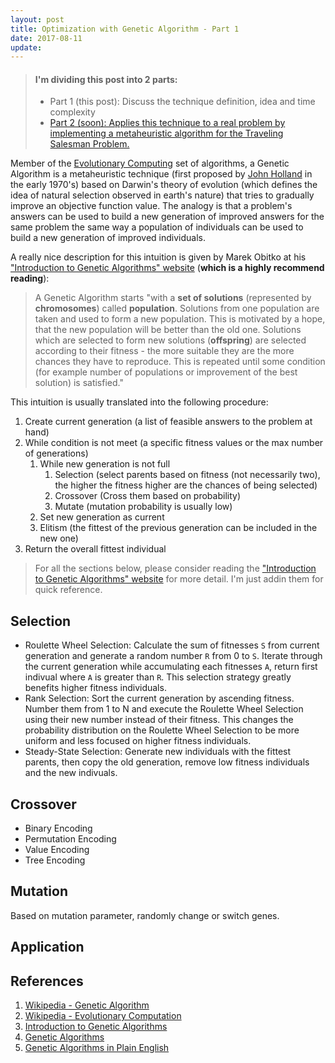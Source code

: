 ```yaml
---
layout: post
title: Optimization with Genetic Algorithm - Part 1
date: 2017-08-11
update:
---
```


> #### I'm dividing this post into 2 parts:
> - Part 1 (this post): Discuss the technique definition, idea and time complexity 
> - [Part 2 (soon): Applies this technique to a real problem by implementing a metaheuristic algorithm for the Traveling Salesman Problem.]()

Member of the [Evolutionary Computing](https://en.wikipedia.org/wiki/Evolutionary_computation) set of algorithms, a Genetic Algorithm is a metaheuristic technique (first proposed by [John Holland](https://pt.wikipedia.org/wiki/John_Henry_Holland) in the early 1970's) based on Darwin's theory of evolution (which defines the idea of natural selection observed in earth's nature) that tries to gradually improve an objective function value. The analogy is that a problem's answers can be used to build a new generation of improved answers for the same problem the same way a population of individuals can be used to build a new generation of improved individuals. 

A really nice description for this intuition is given by Marek Obitko at his ["Introduction to Genetic Algorithms" website](http://www.obitko.com/tutorials/genetic-algorithms/index.php) (**which is a highly recommend reading**):
> A Genetic Algorithm starts "with a **set of solutions** (represented by **chromosomes**) called **population**. Solutions from one population are taken and used to form a new population. This is motivated by a hope, that the new population will be better than the old one. Solutions which are selected to form new solutions (**offspring**) are selected according to their fitness - the more suitable they are the more chances they have to reproduce. This is repeated until some condition (for example number of populations or improvement of the best solution) is satisfied."

This intuition is usually translated into the following procedure:

1. Create current generation (a list of feasible answers to the problem at hand)
1. While condition is not meet (a specific fitness values or the max number of generations)
    1. While new generation is not full
        1. Selection (select parents based on fitness (not necessarily two), the higher the fitness higher are the chances of being selected)
        1. Crossover (Cross them based on probability)
        1. Mutate (mutation probability is usually low)
    1. Set new generation as current
    1. Elitism (the fittest of the previous generation can be included in the new one)
1. Return the overall fittest individual

>For all the sections below, please consider reading the ["Introduction to Genetic Algorithms" website](http://www.obitko.com/tutorials/genetic-algorithms/index.php) for more detail. I'm just addin them for quick reference.

Selection
---
- Roulette Wheel Selection: Calculate the sum of fitnesses <code>S</code> from current generation and generate a random number <code>R</code> from 0 to <code>S</code>. Iterate through the current generation while accumulating each fitnesses <code>A</code>, return first indivual where <code>A</code> is greater than <code>R</code>. This selection strategy greatly benefits higher fitness individuals.
- Rank Selection: Sort the current generation by ascending fitness. Number them from 1 to N and execute the Roulette Wheel Selection using their new number instead of their fitness. This changes the probability distribution on the Roulette Wheel Selection to be more uniform and less focused on higher fitness individuals.
- Steady-State Selection: Generate new individuals with the fittest parents, then copy the old generation, remove low fitness individuals and the new indivuals.

Crossover
---
- Binary Encoding
- Permutation Encoding
- Value Encoding
- Tree Encoding

Mutation
---
Based on mutation parameter, randomly change or switch genes.

Application
---


References
---
1. [Wikipedia - Genetic Algorithm](https://en.wikipedia.org/wiki/Genetic_algorithm)
1. [Wikipedia - Evolutionary Computation](https://en.wikipedia.org/wiki/Evolutionary_computation)
1. [Introduction to Genetic Algorithms](http://www.obitko.com/tutorials/genetic-algorithms/index.php)
1. [Genetic Algorithms](https://www.doc.ic.ac.uk/~nd/surprise_96/journal/vol1/hmw/article1.html)
1. [Genetic Algorithms in Plain English](http://www.ai-junkie.com/ga/intro/gat1.html)
